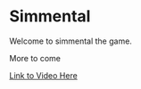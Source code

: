 # Simmental
Welcome to simmental the game. 

More to come

[Link to Video Here](https://link-url-here.org)

